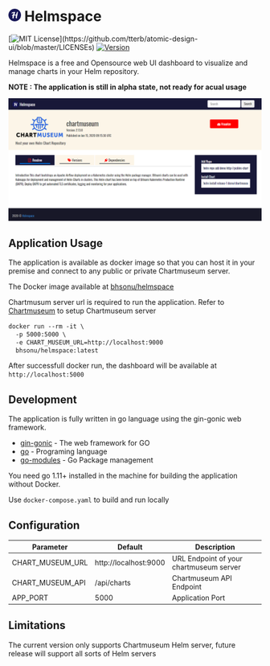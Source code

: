 # <img src="./static/img/icons/apple-touch-icon.png" height="25" width="25"> Helmspace

[![MIT License](https://img.shields.io/apm/l/atomic-design-ui.svg?)](https://github.com/tterb/atomic-design-ui/blob/master/LICENSEs)
[![Version](https://badge.fury.io/gh/tterb%2FHyde.svg)](https://badge.fury.io/gh/tterb%2FHyde)

Helmspace is a free and Opensource web UI dashboard to visualize and manage charts in your Helm repository. 

**NOTE : The application is still in alpha state, not ready for acual usage**

<img src="./docs/helmspace-dash.PNG">

## Application Usage

The application is available as docker image so that you can host it in your premise and connect to any public or private Chartmuseum server.

The Docker image available at [bhsonu/helmspace](https://hub.docker.com/r/bhsonu/helmspace)

Chartmusum server url is required to run the application. Refer to [Chartmuseum](https://github.com/helm/chartmuseum) to setup Chartmuseum server

```
docker run --rm -it \
  -p 5000:5000 \
  -e CHART_MUSEUM_URL=http://localhost:9000
  bhsonu/helmspace:latest
```
After successfull docker run, the dashboard will be available at `http://localhost:5000`  

## Development

The application is fully written in go language using the gin-gonic web framework.

* [gin-gonic](https://gin-gonic.com/) - The web framework for GO
* [go](https://golang.org/) - Programing language
* [go-modules](https://github.com/golang/go/wiki/Modules) - Go Package management

You need go 1.11+ installed in the machine for building the application without Docker. 

Use `docker-compose.yaml` to build and run locally

## Configuration

| Parameter          | Default                  | Description          |
| ------------------ | ------------------------ | ---------------------|
|CHART_MUSEUM_URL    | http://localhost:9000    |  URL Endpoint of your chartmuseum server |
|CHART_MUSEUM_API    | /api/charts              |  Chartmuseum API Endpoint                |
|APP_PORT            | 5000                     |  Application Port                        |

## Limitations
The current version only supports Chartmuseum Helm server, future release will support all sorts of Helm servers